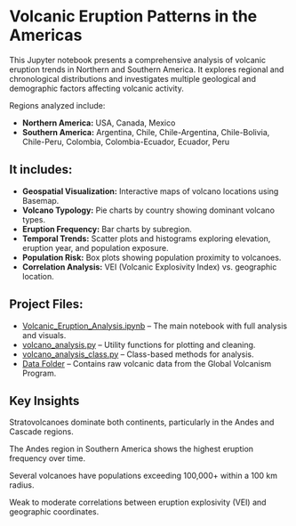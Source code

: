 # Volcanic Eruption Patterns in the Americas

This Jupyter notebook presents a comprehensive analysis of volcanic eruption trends in Northern and Southern America. It explores regional and chronological distributions and investigates multiple geological and demographic factors affecting volcanic activity.

Regions analyzed include:
- **Northern America:** USA, Canada, Mexico  
- **Southern America:** Argentina, Chile, Chile-Argentina, Chile-Bolivia, Chile-Peru, Colombia, Colombia-Ecuador, Ecuador, Peru


## It includes:

- **Geospatial Visualization:** Interactive maps of volcano locations using Basemap.
- **Volcano Typology:** Pie charts by country showing dominant volcano types.
- **Eruption Frequency:** Bar charts by subregion.
- **Temporal Trends:** Scatter plots and histograms exploring elevation, eruption year, and population exposure.
- **Population Risk:** Box plots showing population proximity to volcanoes.
- **Correlation Analysis:** VEI (Volcanic Explosivity Index) vs. geographic location.

## Project Files:

- [Volcanic_Eruption_Analysis.ipynb](Volcanic_Eruption_Analysis.ipynb) – The main notebook with full analysis and visuals.
- [volcano_analysis.py](volcano_analysis.py) – Utility functions for plotting and cleaning.
- [volcano_analysis_class.py](volcano_analysis_class.py) – Class-based methods for analysis.
- [Data Folder](data/) – Contains raw volcanic data from the Global Volcanism Program.

## Key Insights

Stratovolcanoes dominate both continents, particularly in the Andes and Cascade regions.

The Andes region in Southern America shows the highest eruption frequency over time.

Several volcanoes have populations exceeding 100,000+ within a 100 km radius.

Weak to moderate correlations between eruption explosivity (VEI) and geographic coordinates.
